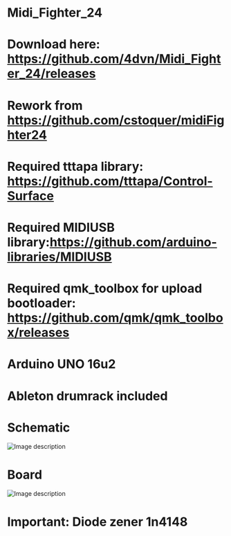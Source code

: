 # Midi_Fighter_24
# Download here: https://github.com/4dvn/Midi_Fighter_24/releases
# Rework from https://github.com/cstoquer/midiFighter24
# Required tttapa library: https://github.com/tttapa/Control-Surface
# Required MIDIUSB library:https://github.com/arduino-libraries/MIDIUSB
# Required qmk_toolbox for upload bootloader: https://github.com/qmk/qmk_toolbox/releases
# Arduino UNO 16u2
# Ableton drumrack included
# Schematic
![Image description](https://github.com/4dvn/Midi_Fighter_24/blob/master/Schematic/Button-matrix.png)
# Board
![Image description](https://github.com/4dvn/Midi_Fighter_24/blob/master/Schematic/Board.jpg)
# Important: Diode zener 1n4148
